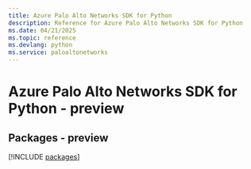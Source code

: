 ```yaml
---
title: Azure Palo Alto Networks SDK for Python
description: Reference for Azure Palo Alto Networks SDK for Python
ms.date: 04/21/2025
ms.topic: reference
ms.devlang: python
ms.service: paloaltonetworks
---
```

# Azure Palo Alto Networks SDK for Python - preview
## Packages - preview
[!INCLUDE [packages](palo-alto-networks-index.md)]